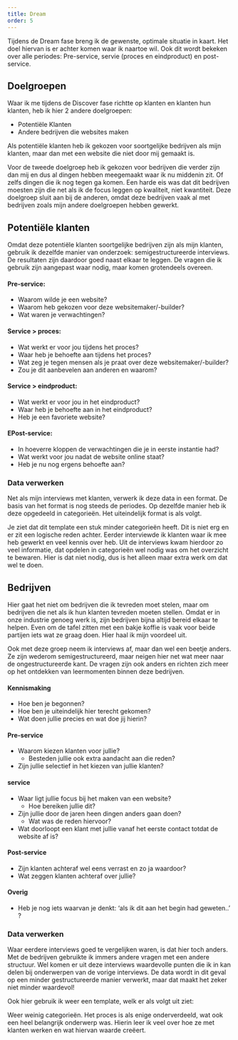 ```yaml
---
title: Dream
order: 5
---
```


Tijdens de Dream fase breng ik de gewenste, optimale situatie in kaart. Het doel hiervan is er achter komen waar ik naartoe wil. Ook dit wordt bekeken over alle periodes: Pre-service, servie (proces en eindproduct) en post-service. 

## Doelgroepen
Waar ik me tijdens de Discover fase richtte op klanten en klanten hun klanten, heb ik hier 2 andere doelgroepen:

-	Potentiële Klanten
-	Andere bedrijven die websites maken

Als potentiële klanten heb ik gekozen voor soortgelijke bedrijven als mijn klanten, maar dan met een website die niet door mij gemaakt is.

Voor de tweede doelgroep heb ik gekozen voor bedrijven die verder zijn dan mij en dus al dingen hebben meegemaakt waar ik nu middenin zit. Of zelfs dingen die ik nog tegen ga komen. Een harde eis was dat dit bedrijven moesten zijn die net als ik de focus leggen op kwaliteit, niet kwantiteit. Deze doelgroep sluit aan bij de anderen, omdat deze bedrijven vaak al met bedrijven zoals mijn andere doelgroepen hebben gewerkt. 

## Potentiële klanten
Omdat deze potentiële klanten soortgelijke bedrijven zijn als mijn klanten, gebruik ik dezelfde manier van onderzoek: semigestructureerde interviews. De resultaten zijn daardoor goed naast elkaar te leggen. De vragen die ik gebruik zijn aangepast waar nodig, maar komen grotendeels overeen.

#### Pre-service:
- Waarom wilde je een website?
- Waarom heb gekozen voor deze websitemaker/-builder?
- Wat waren je verwachtingen?

#### Service > proces:
- Wat werkt er voor jou tijdens het proces?
- Waar heb je behoefte aan tijdens het proces?
- Wat zeg je tegen mensen als je praat over deze websitemaker/-builder?
- Zou je dit aanbevelen aan anderen en waarom?

#### Service > eindproduct:
- Wat werkt er voor jou in het eindproduct?
- Waar heb je behoefte aan in het eindproduct?
- Heb je een favoriete website?

#### EPost-service:
- In hoeverre kloppen de verwachtingen die je in eerste instantie had?
- Wat werkt voor jou nadat de website online staat?
- Heb je nu nog ergens behoefte aan?

### Data verwerken
Net als mijn interviews met klanten, verwerk ik deze data in een format. De basis van het format is nog steeds de periodes. Op dezelfde manier heb ik deze opgedeeld in categorieën. Het uiteindelijk format is als volgt.

<Format 
  :pre=" [
    'Reden / doel', 
    'Overwegingen / verwachtingen',
  ]">
</Format>

Je ziet dat dit template een stuk minder categorieën heeft. Dit is niet erg en er zit een logische reden achter. Eerder interviewde ik klanten waar ik mee heb gewerkt en veel kennis over heb. Uit de interviews kwam hierdoor zo veel informatie, dat opdelen in categorieën wel nodig was om het overzicht te bewaren. Hier is dat niet nodig, dus is het alleen maar extra werk om dat wel te doen.

## Bedrijven
Hier gaat het niet om bedrijven die ik tevreden moet stelen, maar om bedrijven die net als ik hun klanten tevreden moeten stellen. Omdat er in onze industrie genoeg werk is, zijn bedrijven bijna altijd bereid elkaar te helpen. Even om de tafel zitten met een bakje koffie is vaak voor beide partijen iets wat ze graag doen. Hier haal ik mijn voordeel uit. 

Ook met deze groep neem ik interviews af, maar dan wel een beetje anders. Ze zijn wederom semigestructureerd, maar neigen hier net wat meer naar de ongestructureerde kant. De vragen zijn ook anders en richten zich meer op het ontdekken van leermomenten binnen deze bedrijven.

#### Kennismaking
-	Hoe ben je begonnen?
-	Hoe ben je uiteindelijk hier terecht gekomen?
-	Wat doen jullie precies en wat doe jij hierin?

#### Pre-service
-	Waarom kiezen klanten voor jullie?
	-	Besteden jullie ook extra aandacht aan die reden?
-	Zijn jullie selectief in het kiezen van jullie klanten?

#### service
-	Waar ligt jullie focus bij het maken van een website?
	-	Hoe bereiken jullie dit?
-	Zijn jullie door de jaren heen dingen anders gaan doen? 
	-	Wat was de reden hiervoor?
-	Wat doorloopt een klant met jullie vanaf het eerste contact totdat de website af is?

#### Post-service
-	Zijn klanten achteraf wel eens verrast en zo ja waardoor?
-	Wat zeggen klanten achteraf over jullie?

#### Overig
-	Heb je nog iets waarvan je denkt: ‘als ik dit aan het begin had geweten..’ ?

### Data verwerken
Waar eerdere interviews goed te vergelijken waren, is dat hier toch anders. Met de bedrijven gebruikte ik immers andere vragen met een andere structuur. Wel komen er uit deze interviews waardevolle punten die ik in kan delen bij onderwerpen van de vorige interviews. De data wordt in dit geval op een minder gestructureerde manier verwerkt, maar dat maakt het zeker niet minder waardevol!

Ook hier gebruik ik weer een template, welk er als volgt uit ziet: 

<Format 
  :proces=" [
    'Werkwijze', 
    'Communicatie'
  ]">
</Format>

Weer weinig categorieën. Het proces is als enige onderverdeeld, wat ook een heel belangrijk onderwerp was. Hierin leer ik veel over hoe ze met klanten werken en wat hiervan waarde creëert. 